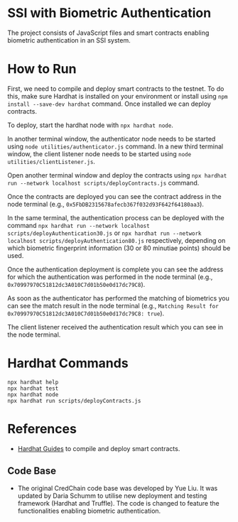 # SSI with Biometric Authentication

The project consists of JavaScript files and smart contracts enabling biometric authentication in an SSI system.

# How to Run

First, we need to compile and deploy smart contracts to the testnet. To do this, make sure Hardhat is installed on your environment or install using `npm install --save-dev hardhat` command. Once installed we can deploy contracts.  

To deploy, start the hardhat node with `npx hardhat node`. 

In another terminal window, the authenticator node needs to be started using `node utilities/authenticator.js` command.
In a new third terminal window, the client listener node needs to be started using `node utilities/clientListener.js`.

Open another terminal window and deploy the contracts using `npx hardhat run --network localhost scripts/deployContracts.js` command.  

Once the contracts are deployed you can see the contract address in the node terminal (e.g., `0x5FbDB2315678afecb367f032d93F642f64180aa3`). 

In the same terminal, the authentication process can be deployed with the command `npx hardhat run --network localhost scripts/deployAuthentication30.js` or `npx hardhat run --network localhost scripts/deployAuthentication80.js` respectively, depending on which biometric fingerprint information (30 or 80 minutiae points) should be used.

Once the authentication deployment is complete you can see the address for which the authentication was performed in the node terminal (e.g., `0x70997970C51812dc3A010C7d01b50e0d17dc79C8`).

As soon as the authenticator has performed the matching of biometrics you can see the match result in the node terminal (e.g., `Matching Result for 0x70997970C51812dc3A010C7d01b50e0d17dc79C8: true`).

The client listener received the authentication result which you can see in the node terminal.

# Hardhat Commands 

```shell
npx hardhat help
npx hardhat test
npx hardhat node
npx hardhat run scripts/deployContracts.js
```

# References 
- [Hardhat Guides](https://hardhat.org/hardhat-runner/docs/guides/project-setup) to compile and deploy smart contracts. 

## Code Base 
- The original CredChain code base was developed by Yue Liu. It was updated by Daria Schumm to utilise new deployment and testing framework (Hardhat and Truffle). The code is changed to feature the functionalities enabling biometric authentication.

